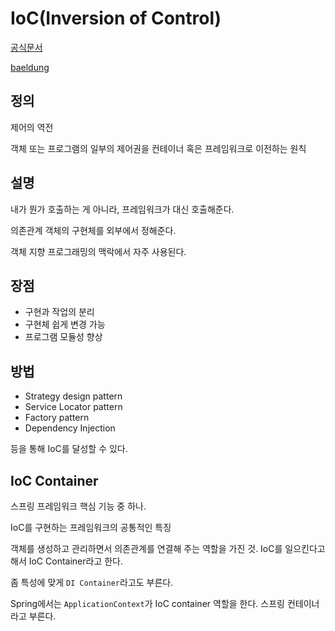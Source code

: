 # IoC(Inversion of Control)

[공식문서](https://docs.spring.io/spring-framework/docs/5.3.x/reference/html/core.html#spring-core)

[baeldung](https://www.baeldung.com/inversion-control-and-dependency-injection-in-spring#what-is-inversion-of-control)

## 정의

제어의 역전

객체 또는 프로그램의 일부의 제어권을 컨테이너 혹은 프레임워크로 이전하는 원칙

## 설명
내가 뭔가 호출하는 게 아니라, 프레임워크가 대신 호출해준다. 

의존관계 객체의 구현체를 외부에서 정해준다.

객체 지향 프로그래밍의 맥락에서 자주 사용된다.

## 장점 
* 구현과 작업의 분리
* 구현체 쉽게 변경 가능
* 프로그램 모듈성 향상

## 방법
* Strategy design pattern
* Service Locator pattern
* Factory pattern
* Dependency Injection

등을 통해 IoC를 달성할 수 있다.

## IoC Container
스프링 프레임워크 핵심 기능 중 하나.

IoC를 구현하는 프레임워크의 공통적인 특징

객체를 생성하고 관리하면서 의존관계를 연결해 주는 역할을 가진 것.
IoC를 일으킨다고 해서 IoC Container라고 한다. 

좀 특성에 맞게   `DI Container`라고도 부른다.

Spring에서는 `ApplicationContext`가 IoC container 역할을 한다. 스프링 컨테이너라고 부른다.